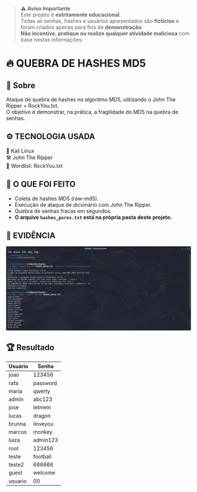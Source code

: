 > ⚠️ **Aviso Importante**  
> Este projeto é **estritamente educacional**.  
> Todas as senhas, hashes e usuários apresentados são **fictícios** e foram criados apenas para fins de **demonstração**.  
> **Não incentive, pratique ou realize qualquer atividade maliciosa** com base nestas informações.

# 🔥 QUEBRA DE HASHES MD5

## 📂 Sobre
Ataque de quebra de hashes no algoritmo MD5, utilizando o John The Ripper + RockYou.txt.  
O objetivo é demonstrar, na prática, a fragilidade do MD5 na quebra de senhas.

## ⚙️ TECNOLOGIA USADA
🐍 Kali Linux  
🛠️ John The Ripper  
📜 Wordlist: RockYou.txt  

## 🚀 O QUE FOI FEITO
- Coleta de hashes MD5 (raw-md5).  
- Execução de ataque de dicionário com John The Ripper.  
- Quebra de senhas fracas em segundos.  
- **O arquivo `hashes_puros.txt` está na própria pasta deste projeto.**  

## 📸 EVIDÊNCIA
![Evidência do Ataque](./Screenshot_2025-06-03_16-34-29.png)

## 🏆 Resultado
| Usuário | Senha    |
|---------|----------|
| joao    | 123456   |
| rafa    | password |
| maria   | qwerty   |
| admin   | abc123   |
| jose    | letmein  |
| lucas   | dragon   |
| brunna  | iloveyou |
| marcos  | monkey   |
| luiza   | admin123 |
| root    | 123456   |
| teste   | football |
| teste2  | 666666   |
| guest   | welcome  |
| usuario | 00       |